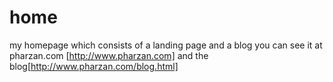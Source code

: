 # home
my homepage which consists of a landing page and a blog
you can see it at pharzan.com [http://www.pharzan.com] and the blog[http://www.pharzan.com/blog.html]
